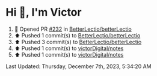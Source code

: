 <h1>Hi 👋, I'm Victor </h1>

<!--RECENT_ACTIVITY:start-->
1. 💪 Opened PR [#232](https://github.com/BetterLectio/betterLectio/pull/232) in [BetterLectio/betterLectio](https://github.com/BetterLectio/betterLectio)<br>
2. ⬆️ Pushed 1 commit(s) to [BetterLectio/betterLectio](https://github.com/BetterLectio/betterLectio)<br>
3. ⬆️ Pushed 3 commit(s) to [BetterLectio/betterLectio](https://github.com/BetterLectio/betterLectio)<br>
4. ⬆️ Pushed 1 commit(s) to [victorDigital/notes](https://github.com/victorDigital/notes)<br>
5. ⬆️ Pushed 1 commit(s) to [victorDigital/notes](https://github.com/victorDigital/notes)<br>
<!--RECENT_ACTIVITY:end-->

<!--RECENT_ACTIVITY:last_update-->
Last Updated: Thursday, December 7th, 2023, 5:34:20 AM
<!--RECENT_ACTIVITY:last_update_end-->

